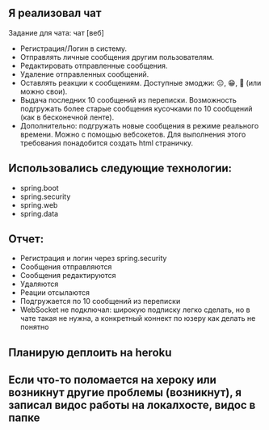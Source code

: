 ## Я реализовал чат ##
Задание для чата:
чат [веб]
* Регистрация/Логин в систему.
* Отправлять личные сообщения другим пользователям. 
* Редактировать отправленные сообщения.
* Удаление отправленных сообщений.
* Оставлять реакции к сообщениям. Доступные эмоджи: 😔, 😁, 💩 (или можно свои).
* Выдача последних 10 сообщений из переписки. Возможность подгружать более старые сообщения кусочками по 10 сообщений (как в бесконечной ленте).
* Дополнительно: подгружать новые сообщения в режиме реального времени. Можно с помощью вебсокетов. Для выполнения этого требования понадобится создать html страничку.
       

## Использовались следующие технологии: ##
* spring.boot
* spring.security
* spring.web
* spring.data

## Отчет: ##
* Регистрация и логин через spring.security
* Сообщения отправляются
* Сообщения редактируются
* Удаляются
* Реации отсылаются
* Подгружается по 10 сообщений из переписки
* WebSocket не подключал: широкую подписку легко сделать, но в чате такая не нужна, а конкретный коннект по юзеру как делать не понятно
                                 
## Планирую деплоить на heroku ##
## Если что-то поломается на хероку или возникнут другие проблемы (возникнут), я записал видос работы на локалхосте, видос в папке ##
